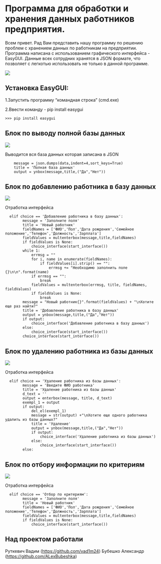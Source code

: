 Программа для обработки и хранения данных работников предприятия.
==================================
Всем привет. Рад Вам представить нашу программу по решению проблем с хранением данных по работникам на предприятии. Программа написана с использованием графического интерфейса - EasyGUI. Данные всех сотрудних хранятся в JSON формате, что позволяет с легкотью использовать не только в данной программе.

<a href="https://files.fm/f/4zb6bgpyp"><img src="https://files.fm/thumb_show.php?i=4zb6bgpyp"></a>

Установка EasyGUI:
-------------
1.Запустить программу “командная строка” (cmd.exe)

2.Ввести команду - pip install easygui

    >>> pip install easygui
    
Блок по выводу полной базы данных
---------------------------------

<a href="https://files.fm/f/s25z6hhk7"><img src="https://files.fm/thumb_show.php?i=s25z6hhk7"></a>

Выводится вся база данных которая записана в JSON

        message = json.dumps(data,indent=4,sort_keys=True)
        title = 'Полная база данных'
        output = ynbox(message,title,("Да","Нет"))


Блок по добавлению работника в базу данных
------------------------------------------

<a href="https://files.fm/f/39qx39tg4"><img src="https://files.fm/thumb_show.php?i=39qx39tg4"></a>

Отработка интерфейса

      elif choice == 'Добавление работника в базу данных':
            message = 'Заполните поля'
            title = 'Новый работник'
            fieldNames = ['ФИО','Пол','Дата рождения','Семейное положение','Телефон','Должность','Зарплата']
            fieldValues = multenterbox(message,title,fieldNames)
            if fieldValues is None:
                choice_interface(start_interface())
            while 1:
                errmsg = ""
                for i, name in enumerate(fieldNames):
                    if fieldValues[i].strip() == "":
                        errmsg += "Необходимо заполнить поле {}\n\n".format(name)
                if errmsg == "":
                    break
                fieldValues = multenterbox(errmsg, title, fieldNames, fieldValues)
                if fieldValues is None:
                    break
            message = "Новый работник{}".format(fieldValues) + "\nХотите еще раз найти?"
            title = 'Добавление работника в базу данных'
            output = ynbox(message,title,("Да","Нет"))
            if output:
                choice_interface('Добавление работника в базу данных')
            else:
                choice_interface(start_interface())
            choice_interface(start_interface())



Блок по удалению работника из базы данных
-----------------------------------------

<a href="https://files.fm/f/qry2szk33"><img src="https://files.fm/thumb_show.php?i=qry2szk33"></a>

Отработка интерфейса

      elif choice == 'Удаление работника из базы данных':
            message = 'Введите ФИО работника'
            title = 'Удаление работника из базы данных'
            d_text = ''
            output = enterbox(message, title, d_text)
            exempl_1 = output
            if output:
                del_el(exempl_1)
                message = str(output) +"\nХотите еще одного работника удалить из базы данных?"
                title = 'Удаление'
                output = ynbox(message,title,("Да","Нет"))
                if output:
                    choice_interface('Удаление работника из базы данных')
                else:
                    choice_interface(start_interface())
            else:


Блок по отбору информации по критериям
---------------------------------------

<a href="https://files.fm/f/argbs5ve2"><img src="https://files.fm/thumb_show.php?i=argbs5ve2"></a>

Отработка интерфейса

      elif choice == 'Отбор по критериям':
            message = 'Заполните поля'
            title = 'Новый работник'
            fieldNames = ['ФИО','Пол','Дата рождения','Семейное положение','Телефон','Должность','Зарплата']
            fieldValues = multenterbox(message,title,fieldNames)
            if fieldValues is None:
                choice_interface(start_interface())

Над проектом работали
---------------------------------------
Руткевич Вадим (https://github.com/vad1m24) Бубешко Александр (https://github.com/ALexBubeshka)
